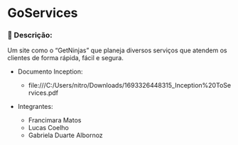 # GoServices

### 📄 Descrição:
Um site como o “GetNinjas” que planeja diversos serviços que atendem os clientes de forma rápida, fácil e segura.

- Documento Inception:
  - file:///C:/Users/nitro/Downloads/1693326448315_Inception%20ToServices.pdf

- Integrantes:
  -  Francimara Matos
  - Lucas Coelho
  -  Gabriela Duarte Albornoz

